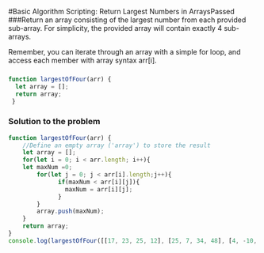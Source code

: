 #Basic Algorithm Scripting: Return Largest Numbers in ArraysPassed
###Return an array consisting of the largest number from each provided sub-array. For simplicity, the provided array will contain exactly 4 sub-arrays.

Remember, you can iterate through an array with a simple for loop, and access each member with array syntax arr[i].
### 
```Javascript Given
function largestOfFour(arr) {
  let array = [];
  return array;
 }
```
### Solution to the problem
```JavaScript
function largestOfFour(arr) {
	//Define an empty array ('array') to store the result
	let array = [];
	for(let i = 0; i < arr.length; i++){
	let maxNum =0;
		for(let j = 0; j < arr[i].length;j++){
			  if(maxNum < arr[i][j]){
				maxNum = arr[i][j];
			  }
		}
		array.push(maxNum);
	}
	return array;
}
console.log(largestOfFour([[17, 23, 25, 12], [25, 7, 34, 48], [4, -10, 18, 21], [72, 3, 17, 10]]));

```